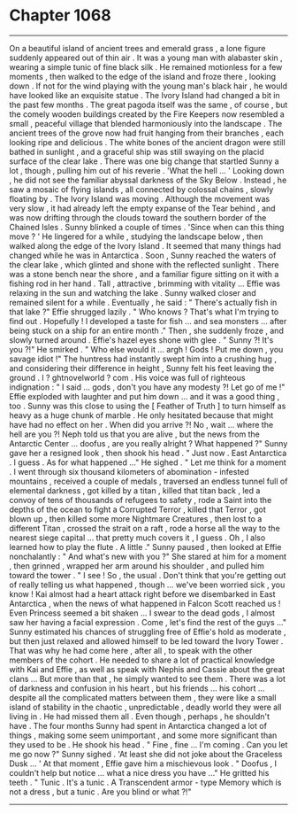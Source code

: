 
# Chapter 1068


---

On a beautiful island of ancient trees and emerald grass , a lone figure suddenly appeared out of thin air . It was a young man with alabaster skin , wearing a simple tunic of fine black silk . He remained motionless for a few moments , then walked to the edge of the island and froze there , looking down . If not for the wind playing with the young man's black hair , he would have looked like an exquisite statue .
The Ivory Island had changed a bit in the past few months . The great pagoda itself was the same , of course , but the comely wooden buildings created by the Fire Keepers now resembled a small , peaceful village that blended harmoniously into the landscape . The ancient trees of the grove now had fruit hanging from their branches , each looking ripe and delicious .
The white bones of the ancient dragon were still bathed in sunlight , and a graceful ship was still swaying on the placid surface of the clear lake .
There was one big change that startled Sunny a lot , though , pulling him out of his reverie . 'What the hell ... '
Looking down , he did not see the familiar abyssal darkness of the Sky Below . Instead , he saw a mosaic of flying islands , all connected by colossal chains , slowly floating by .
The Ivory Island was moving .
Although the movement was very slow , it had already left the empty expanse of the Tear behind , and was now drifting through the clouds toward the southern border of the Chained Isles .
Sunny blinked a couple of times . 'Since when can this thing move ? '
He lingered for a while , studying the landscape below , then walked along the edge of the Ivory Island .
It seemed that many things had changed while he was in Antarctica .
Soon , Sunny reached the waters of the clear lake , which glinted and shone with the reflected sunlight . There was a stone bench near the shore , and a familiar figure sitting on it with a fishing rod in her hand .
Tall , attractive , brimming with vitality ... Effie was relaxing in the sun and watching the lake .
Sunny walked closer and remained silent for a while . Eventually , he said : " There's actually fish in that lake ?"
Effie shrugged lazily . " Who knows ? That's what I'm trying to find out . Hopefully ! I developed a taste for fish ... and sea monsters ... after being stuck on a ship for an entire month ."
Then , she suddenly froze , and slowly turned around .
Effie's hazel eyes shone with glee . " Sunny ?! It's you ?!"
He smirked . " Who else would it ... argh ! Gods ! Put me down , you savage idiot !"
The huntress had instantly swept him into a crushing hug , and considering their difference in height , Sunny felt his feet leaving the ground . l ? ghtnоvеlwоrld ? соm . His voice was full of righteous indignation : " I said ... gods , don't you have any modesty ?! Let go of me !"
Effie exploded with laughter and put him down ... and it was a good thing , too . Sunny was this close to using the [ Feather of Truth ] to turn himself as heavy as a huge chunk of marble . He only hesitated because that might have had no effect on her .
When did you arrive ?! No , wait ... where the hell are you ?! Neph told us that you are alive , but the news from the Antarctic Center ... doofus , are you really alright ? What happened ?"
Sunny gave her a resigned look , then shook his head .
" Just now . East Antarctica . I guess . As for what happened ..."
He sighed . " Let me think for a moment . I went through six thousand kilometers of abomination - infested mountains , received a couple of medals , traversed an endless tunnel full of elemental darkness , got killed by a titan , killed that titan back , led a convoy of tens of thousands of refugees to safety , rode a Saint into the depths of the ocean to fight a Corrupted Terror , killed that Terror , got blown up , then killed some more Nightmare Creatures , then lost to a different Titan , crossed the strait on a raft , rode a horse all the way to the nearest siege capital ... that pretty much covers it , I guess . Oh , I also learned how to play the flute . A little ."
Sunny paused , then looked at Effie nonchalantly : " And what's new with you ?"
She stared at him for a moment , then grinned , wrapped her arm around his shoulder , and pulled him toward the tower .
" I see ! So , the usual . Don't think that you're getting out of really telling us what happened , though ... we've been worried sick , you know ! Kai almost had a heart attack right before we disembarked in East Antarctica , when the news of what happened in Falcon Scott reached us ! Even Princess seemed a bit shaken ... I swear to the dead gods , I almost saw her having a facial expression . Come , let's find the rest of the guys ..."
Sunny estimated his chances of struggling free of Effie's hold as moderate , but then just relaxed and allowed himself to be led toward the Ivory Tower . That was why he had come here , after all , to speak with the other members of the cohort . He needed to share a lot of practical knowledge with Kai and Effie , as well as speak with Nephis and Cassie about the great clans ...
But more than that , he simply wanted to see them . There was a lot of darkness and confusion in his heart , but his friends ... his cohort ... despite all the complicated matters between them , they were like a small island of stability in the chaotic , unpredictable , deadly world they were all living in .
He had missed them all .
Even though , perhaps , he shouldn't have .
The four months Sunny had spent in Antarctica changed a lot of things , making some seem unimportant , and some more significant than they used to be .
He shook his head . " Fine , fine ... I'm coming . Can you let me go now ?"
Sunny sighed . 'At least she did not joke about the Graceless Dusk ... '
At that moment , Effie gave him a mischievous look .
" Doofus , I couldn't help but notice ... what a nice dress you have ..."
He gritted his teeth . " Tunic . It's a tunic . A Transcendent armor - type Memory which is not a dress , but a tunic . Are you blind or what ?!"

---

